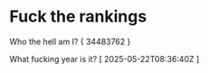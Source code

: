 # Fuck the rankings

Who the hell am I?
{ 34483762 }

What fucking year is it?
[ 2025-05-22T08:36:40Z ]
